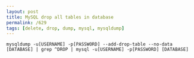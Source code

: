 ```yaml
---
layout: post
title: MySQL drop all tables in database
permalink: /629
tags: [delete, drop, dump, mysql, mysqldump]
---
```


<code>mysqldump -u[USERNAME] -p[PASSWORD] --add-drop-table --no-data
[DATABASE] | grep ^DROP | mysql -u[USERNAME] -p[PASSWORD] [DATABASE]

